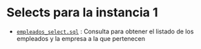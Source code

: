 # Selects para la instancia 1

-   [`empleados_select.sql`](./empleados_select.sql) : Consulta para obtener el listado de los empleados y la empresa a la que pertenecen
